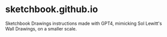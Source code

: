 # sketchbook.github.io
Sketchbook Drawings instructions made with GPT4, mimicking Sol Lewitt's Wall Drawings, on a smaller scale.
